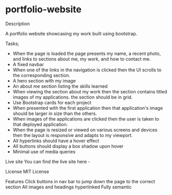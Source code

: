 # portfolio-website

Description

A portfolio website showcasing my work built using bootstrap.

Tasks;

- When the page is loaded the page presents my name, a recent photo, and links to sections about me, my work, and how to contact me.
- A fixed navbar
- When one of the links in the navigation is clicked then the UI scrolls to the corresponding section.
- A hero section with my image
- An about me section listing the skills learned
- When viewing the section about my work then the section contains titled images of my applications. the section should be in grid.
- Use Bootstrap cards for each project
- When presented with the first application then that application's image should be larger in size than the others.
- When images of the applications are clicked then the user is taken to that deployed application.
- When the page is resized or viewed on various screens and devices then the layout is responsive and adapts to my viewport.
- All hyperlinks should have a hover effect
- All buttons should display a box shadow upon hover
- Minimal use of media queries

Live site You can find the live site here - 

License MIT License

Features Click buttons in nav bar to jump down the page to the correct section All images and headings hyperlinked Fully semantic